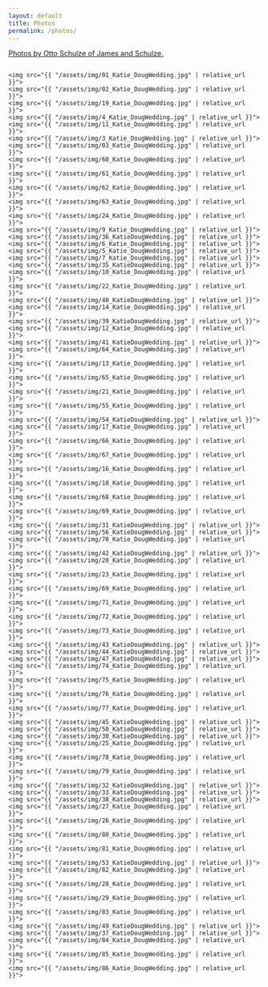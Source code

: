 ```yaml
---
layout: default
title: Photos
permalink: /photos/
---
```


<p class="photo-creds"> <a href="https://www.jamesandschulze.com/info">Photos by Otto Schulze of James and Schulze.</a></p>

<div class="row">
  <div class="column">

    <img src="{{ "/assets/img/01_Katie_DougWedding.jpg" | relative_url }}">
    <img src="{{ "/assets/img/02_Katie_DougWedding.jpg" | relative_url }}">
    <img src="{{ "/assets/img/19_Katie_DougWedding.jpg" | relative_url }}">
    <img src="{{ "/assets/img/4_Katie_DougWedding.jpg" | relative_url }}">
    <img src="{{ "/assets/img/11_Katie_DougWedding.jpg" | relative_url }}">
    <img src="{{ "/assets/img/3_Katie_DougWedding.jpg" | relative_url }}">
    <img src="{{ "/assets/img/03_Katie_DougWedding.jpg" | relative_url }}">
    <img src="{{ "/assets/img/60_Katie_DougWedding.jpg" | relative_url }}">
    <img src="{{ "/assets/img/61_Katie_DougWedding.jpg" | relative_url }}">
    <img src="{{ "/assets/img/62_Katie_DougWedding.jpg" | relative_url }}">
    <img src="{{ "/assets/img/63_Katie_DougWedding.jpg" | relative_url }}">
    <img src="{{ "/assets/img/24_Katie_DougWedding.jpg" | relative_url }}">
    <img src="{{ "/assets/img/9_Katie_DougWedding.jpg" | relative_url }}">
    <img src="{{ "/assets/img/36_KatieDougWedding.jpg" | relative_url }}">
    <img src="{{ "/assets/img/6_Katie_DougWedding.jpg" | relative_url }}">
    <img src="{{ "/assets/img/5_Katie_DougWedding.jpg" | relative_url }}">
    <img src="{{ "/assets/img/7_Katie_DougWedding.jpg" | relative_url }}">
    <img src="{{ "/assets/img/35_KatieDougWedding.jpg" | relative_url }}">
    <img src="{{ "/assets/img/10_Katie_DougWedding.jpg" | relative_url }}">
    <img src="{{ "/assets/img/22_Katie_DougWedding.jpg" | relative_url }}">
    <img src="{{ "/assets/img/40_KatieDougWedding.jpg" | relative_url }}">
    <img src="{{ "/assets/img/14_Katie_DougWedding.jpg" | relative_url }}">
    <img src="{{ "/assets/img/39_KatieDougWedding.jpg" | relative_url }}">
    <img src="{{ "/assets/img/12_Katie_DougWedding.jpg" | relative_url }}">
    <img src="{{ "/assets/img/41_KatieDougWedding.jpg" | relative_url }}">
    <img src="{{ "/assets/img/64_Katie_DougWedding.jpg" | relative_url }}">
    <img src="{{ "/assets/img/13_Katie_DougWedding.jpg" | relative_url }}">
    <img src="{{ "/assets/img/65_Katie_DougWedding.jpg" | relative_url }}">
    <img src="{{ "/assets/img/21_Katie_DougWedding.jpg" | relative_url }}">
    <img src="{{ "/assets/img/55_Katie_DougWedding.jpg" | relative_url }}">
    <img src="{{ "/assets/img/54_KatieDougWedding.jpg" | relative_url }}">
    <img src="{{ "/assets/img/17_Katie_DougWedding.jpg" | relative_url }}">
    <img src="{{ "/assets/img/66_Katie_DougWedding.jpg" | relative_url }}">
    <img src="{{ "/assets/img/67_Katie_DougWedding.jpg" | relative_url }}">
    <img src="{{ "/assets/img/16_Katie_DougWedding.jpg" | relative_url }}">
    <img src="{{ "/assets/img/18_Katie_DougWedding.jpg" | relative_url }}">
    <img src="{{ "/assets/img/68_Katie_DougWedding.jpg" | relative_url }}">
    <img src="{{ "/assets/img/69_Katie_DougWedding.jpg" | relative_url }}">
    <img src="{{ "/assets/img/31_KatieDougWedding.jpg" | relative_url }}">
    <img src="{{ "/assets/img/56_KatieDougWedding.jpg" | relative_url }}">
    <img src="{{ "/assets/img/70_Katie_DougWedding.jpg" | relative_url }}">
    <img src="{{ "/assets/img/42_KatieDougWedding.jpg" | relative_url }}">
    <img src="{{ "/assets/img/20_Katie_DougWedding.jpg" | relative_url }}">
    <img src="{{ "/assets/img/23_Katie_DougWedding.jpg" | relative_url }}">
    <img src="{{ "/assets/img/69_Katie_DougWedding.jpg" | relative_url }}">
    <img src="{{ "/assets/img/71_Katie_DougWedding.jpg" | relative_url }}">
    <img src="{{ "/assets/img/72_Katie_DougWedding.jpg" | relative_url }}">
    <img src="{{ "/assets/img/73_Katie_DougWedding.jpg" | relative_url }}">
    <img src="{{ "/assets/img/43_KatieDougWedding.jpg" | relative_url }}">
    <img src="{{ "/assets/img/44_KatieDougWedding.jpg" | relative_url }}">
    <img src="{{ "/assets/img/47_KatieDougWedding.jpg" | relative_url }}">
    <img src="{{ "/assets/img/74_Katie_DougWedding.jpg" | relative_url }}">
    <img src="{{ "/assets/img/75_Katie_DougWedding.jpg" | relative_url }}">
    <img src="{{ "/assets/img/76_Katie_DougWedding.jpg" | relative_url }}">
    <img src="{{ "/assets/img/77_Katie_DougWedding.jpg" | relative_url }}">
    <img src="{{ "/assets/img/45_KatieDougWedding.jpg" | relative_url }}">
    <img src="{{ "/assets/img/50_KatieDougWedding.jpg" | relative_url }}">
    <img src="{{ "/assets/img/30_KatieDougWedding.jpg" | relative_url }}">
    <img src="{{ "/assets/img/25_Katie_DougWedding.jpg" | relative_url }}">
    <img src="{{ "/assets/img/78_Katie_DougWedding.jpg" | relative_url }}">
    <img src="{{ "/assets/img/79_Katie_DougWedding.jpg" | relative_url }}">
    <img src="{{ "/assets/img/32_KatieDougWedding.jpg" | relative_url }}">
    <img src="{{ "/assets/img/33_KatieDougWedding.jpg" | relative_url }}">
    <img src="{{ "/assets/img/38_KatieDougWedding.jpg" | relative_url }}">
    <img src="{{ "/assets/img/27_Katie_DougWedding.jpg" | relative_url }}">
    <img src="{{ "/assets/img/26_Katie_DougWedding.jpg" | relative_url }}">
    <img src="{{ "/assets/img/80_Katie_DougWedding.jpg" | relative_url }}">
    <img src="{{ "/assets/img/81_Katie_DougWedding.jpg" | relative_url }}">
    <img src="{{ "/assets/img/53_KatieDougWedding.jpg" | relative_url }}">
    <img src="{{ "/assets/img/82_Katie_DougWedding.jpg" | relative_url }}">
    <img src="{{ "/assets/img/28_Katie_DougWedding.jpg" | relative_url }}">
    <img src="{{ "/assets/img/29_Katie_DougWedding.jpg" | relative_url }}">
    <img src="{{ "/assets/img/83_Katie_DougWedding.jpg" | relative_url }}">
    <img src="{{ "/assets/img/49_KatieDougWedding.jpg" | relative_url }}">
    <img src="{{ "/assets/img/37_KatieDougWedding.jpg" | relative_url }}">
    <img src="{{ "/assets/img/84_Katie_DougWedding.jpg" | relative_url }}">
    <img src="{{ "/assets/img/85_Katie_DougWedding.jpg" | relative_url }}">
    <img src="{{ "/assets/img/86_Katie_DougWedding.jpg" | relative_url }}">

  </div>
</div>
